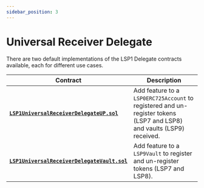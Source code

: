 ```yaml
---
sidebar_position: 3
---
```


# Universal Receiver Delegate

There are two default implementations of the LSP1 Delegate contracts available, each for different use cases.

| Contract | Description |
|----|-----|
| **[`LSP1UniversalReceiverDelegateUP.sol`](../contracts/LSP1UniversalReceiver/LSP1UniversalReceiverDelegateUP/LSP1UniversalReceiverDelegateUP.md)**| Add feature to a `LSP0ERC725Account` to registered and un-register tokens (LSP7 and LSP8) and vaults (LSP9) received. |
| **[`LSP1UniversalReceiverDelegateVault.sol`](../contracts/LSP1UniversalReceiver/LSP1UniversalReceiverDelegateVault/LSP1UniversalReceiverDelegateVault.md)** | Add feature to a `LSP9Vault` to register and un-register tokens (LSP7 and LSP8). |